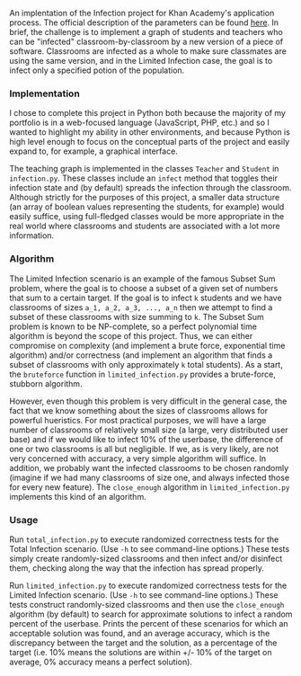 An implentation of the Infection project for Khan Academy's application process. The official description of the parameters can be found [here](https://docs.google.com/a/khanacademy.org/document/d/1NiKv-MjULOFyyc8f5w8R_EqvuPJ10wJVJgZhtTK9VKc/edit#heading=h.24vvz52659j3). In brief, the challenge is to implement a graph of students and teachers who can be "infected" classroom-by-classroom by a new version of a piece of software. Classrooms are infected as a whole to make sure classmates are using the same version, and in the Limited Infection case, the goal is to infect only a specified potion of the population.

### Implementation

I chose to complete this project in Python both because the majority of my portfolio is in a web-focused language (JavaScript, PHP, etc.) and so I wanted to highlight my ability in other environments, and because Python is high level enough to focus on the conceptual parts of the project and easily expand to, for example, a graphical interface.

The teaching graph is implemented in the classes `Teacher` and `Student` in `infection.py`. These classes include an `infect` method that toggles their infection state and (by default) spreads the infection through the classroom. Although strictly for the purposes of this project, a smaller data structure (an array of boolean values representing the students, for example) would easily suffice, using full-fledged classes would be more appropriate in the real world where classrooms and students are associated with a lot more information. 

### Algorithm

The Limited Infection scenario is an example of the famous Subset Sum problem, where the goal is to choose a subset of a given set of numbers that sum to a certain target. If the goal is to infect `k` students and we have classrooms of sizes `a_1, a_2, a_3, ..., a_n` then we attempt to find a subset of these classrooms with size summing to `k`. The Subset Sum problem is known to be NP-complete, so a perfect polynomial time algorithm is beyond the scope of this project. Thus, we can either compromise on complexity (and implement a brute force, exponential time algorithm) and/or correctness (and implement an algorithm that finds a subset of classrooms with only approximately `k` total students). As a start, the `bruteforce` function in `limited_infection.py` provides a brute-force, stubborn algorithm.

However, even though this problem is very difficult in the general case, the fact that we know something about the sizes of classrooms allows for powerful hueristics. For most practical purposes, we will have a large number of classrooms of relatively small size (a large, very distributed user base) and if we would like to infect 10% of the userbase, the difference of one or two classrooms is all but negligible. If we, as is very likely, are not very concerned with accuracy, a very simple algorithm will suffice. In addition, we probably want the infected classrooms to be chosen randomly (imagine if we had many classrooms of size one, and always infected those for every new feature). The `close_enough` algorithm in `limited_infection.py` implements this kind of an algorithm.

### Usage

Run `total_infection.py` to execute randomized correctness tests for the Total Infection scenario. (Use `-h` to see command-line options.) These tests simply create randomly-sized classrooms and then infect and/or disinfect them, checking along the way that the infection has spread properly.

Run `limited_infection.py` to execute randomized correctness tests for the Limited Infection scenario. (Use `-h` to see command-line options.) These tests construct randomly-sized classrooms and then use the `close_enough` algorithm (by default) to search for approximate solutions to infect a random percent of the userbase. Prints the percent of these scenarios for which an acceptable solution was found, and an average accuracy, which is the discrepancy between the target and the solution, as a percentage of the target (i.e. 10% means the solutions are within +/- 10% of the target on average, 0% accuracy means a perfect solution).